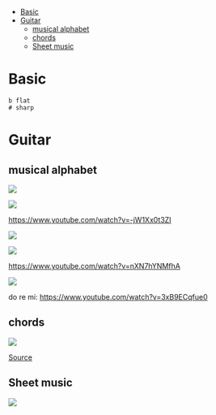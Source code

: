 <!-- TOC -->

- [Basic](#basic)
- [Guitar](#guitar)
    - [musical alphabet](#musical-alphabet)
    - [chords](#chords)
    - [Sheet music](#sheet-music)

<!-- /TOC -->

# Basic

    b flat
    # sharp

# Guitar
## musical alphabet
![](http://d2r5da613aq50s.cloudfront.net/wp-content/uploads/162745.image0.jpg)

![](https://sixstringacoustic.com/wp-content/uploads/2017/06/fretboard-diagram-with-the-musical-alphabet.png)

https://www.youtube.com/watch?v=-jW1Xx0t3ZI

![](https://i.imgur.com/GFtZRSP.png)

![](https://i.imgur.com/3r0HciA.png)

https://www.youtube.com/watch?v=nXN7hYNMfhA

![](https://i.imgur.com/olB2ycW.png)

do re mi: https://www.youtube.com/watch?v=3xB9ECqfue0

## chords
![](http://d2r5da613aq50s.cloudfront.net/wp-content/uploads/162743.image0.jpg)

[Source](http://www.dummies.com/art-center/music/guitar/guitar-all-in-one-for-dummies-cheat-sheet/)

## Sheet music
![](http://d2r5da613aq50s.cloudfront.net/wp-content/uploads/162747.image0.jpg)